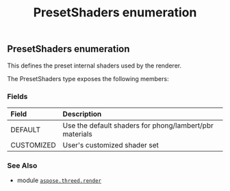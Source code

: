 ﻿---
title: PresetShaders enumeration
second_title: Aspose.3D for Python via .NET API References
description: 
type: docs
weight: 550
url: /python-net/aspose.threed.render/presetshaders/
is_root: false
---

## PresetShaders enumeration

This defines the preset internal shaders used by the renderer.



The PresetShaders type exposes the following members:

### Fields
| Field | Description |
| :- | :- |
| DEFAULT | Use the default shaders for phong/lambert/pbr materials |
| CUSTOMIZED | User's customized shader set |



### See Also
* module [`aspose.threed.render`](..)
